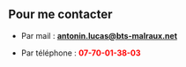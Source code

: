 ## Pour me contacter

* Par mail :
**<span style="color:red">antonin.lucas@bts-malraux.net</span>**

* Par téléphone : 
**<span style="color:red">07-70-01-38-03</span>**